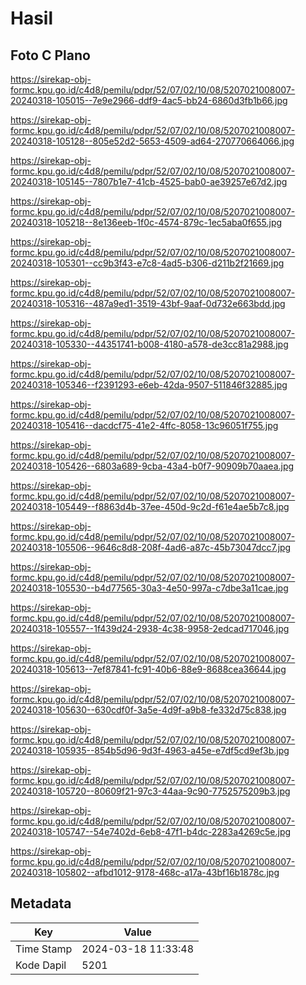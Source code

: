 # Hasil

## Foto C Plano

https://sirekap-obj-formc.kpu.go.id/c4d8/pemilu/pdpr/52/07/02/10/08/5207021008007-20240318-105015--7e9e2966-ddf9-4ac5-bb24-6860d3fb1b66.jpg

https://sirekap-obj-formc.kpu.go.id/c4d8/pemilu/pdpr/52/07/02/10/08/5207021008007-20240318-105128--805e52d2-5653-4509-ad64-270770664066.jpg

https://sirekap-obj-formc.kpu.go.id/c4d8/pemilu/pdpr/52/07/02/10/08/5207021008007-20240318-105145--7807b1e7-41cb-4525-bab0-ae39257e67d2.jpg

https://sirekap-obj-formc.kpu.go.id/c4d8/pemilu/pdpr/52/07/02/10/08/5207021008007-20240318-105218--8e136eeb-1f0c-4574-879c-1ec5aba0f655.jpg

https://sirekap-obj-formc.kpu.go.id/c4d8/pemilu/pdpr/52/07/02/10/08/5207021008007-20240318-105301--cc9b3f43-e7c8-4ad5-b306-d211b2f21669.jpg

https://sirekap-obj-formc.kpu.go.id/c4d8/pemilu/pdpr/52/07/02/10/08/5207021008007-20240318-105316--487a9ed1-3519-43bf-9aaf-0d732e663bdd.jpg

https://sirekap-obj-formc.kpu.go.id/c4d8/pemilu/pdpr/52/07/02/10/08/5207021008007-20240318-105330--44351741-b008-4180-a578-de3cc81a2988.jpg

https://sirekap-obj-formc.kpu.go.id/c4d8/pemilu/pdpr/52/07/02/10/08/5207021008007-20240318-105346--f2391293-e6eb-42da-9507-511846f32885.jpg

https://sirekap-obj-formc.kpu.go.id/c4d8/pemilu/pdpr/52/07/02/10/08/5207021008007-20240318-105416--dacdcf75-41e2-4ffc-8058-13c96051f755.jpg

https://sirekap-obj-formc.kpu.go.id/c4d8/pemilu/pdpr/52/07/02/10/08/5207021008007-20240318-105426--6803a689-9cba-43a4-b0f7-90909b70aaea.jpg

https://sirekap-obj-formc.kpu.go.id/c4d8/pemilu/pdpr/52/07/02/10/08/5207021008007-20240318-105449--f8863d4b-37ee-450d-9c2d-f61e4ae5b7c8.jpg

https://sirekap-obj-formc.kpu.go.id/c4d8/pemilu/pdpr/52/07/02/10/08/5207021008007-20240318-105506--9646c8d8-208f-4ad6-a87c-45b73047dcc7.jpg

https://sirekap-obj-formc.kpu.go.id/c4d8/pemilu/pdpr/52/07/02/10/08/5207021008007-20240318-105530--b4d77565-30a3-4e50-997a-c7dbe3a11cae.jpg

https://sirekap-obj-formc.kpu.go.id/c4d8/pemilu/pdpr/52/07/02/10/08/5207021008007-20240318-105557--1f439d24-2938-4c38-9958-2edcad717046.jpg

https://sirekap-obj-formc.kpu.go.id/c4d8/pemilu/pdpr/52/07/02/10/08/5207021008007-20240318-105613--7ef87841-fc91-40b6-88e9-8688cea36644.jpg

https://sirekap-obj-formc.kpu.go.id/c4d8/pemilu/pdpr/52/07/02/10/08/5207021008007-20240318-105630--630cdf0f-3a5e-4d9f-a9b8-fe332d75c838.jpg

https://sirekap-obj-formc.kpu.go.id/c4d8/pemilu/pdpr/52/07/02/10/08/5207021008007-20240318-105935--854b5d96-9d3f-4963-a45e-e7df5cd9ef3b.jpg

https://sirekap-obj-formc.kpu.go.id/c4d8/pemilu/pdpr/52/07/02/10/08/5207021008007-20240318-105720--80609f21-97c3-44aa-9c90-7752575209b3.jpg

https://sirekap-obj-formc.kpu.go.id/c4d8/pemilu/pdpr/52/07/02/10/08/5207021008007-20240318-105747--54e7402d-6eb8-47f1-b4dc-2283a4269c5e.jpg

https://sirekap-obj-formc.kpu.go.id/c4d8/pemilu/pdpr/52/07/02/10/08/5207021008007-20240318-105802--afbd1012-9178-468c-a17a-43bf16b1878c.jpg


## Metadata

| Key        | Value               |
| ---------- | ------------------- |
| Time Stamp | 2024-03-18 11:33:48 |
| Kode Dapil | 5201                |



